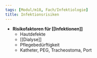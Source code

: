 ```yaml
---
tags: [Modul/m18, Fach/Infektiologie]
title: Infektionsrisiken
---
```

- **Risikofaktoren für [[Infektionen]]**
	- Hautdefekte
	- [[Dialyse]]
	- Pflegebedürftigkeit
	- Katheter, PEG, Tracheostoma, Port